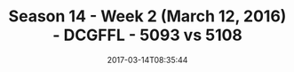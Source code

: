 ---
title: Season 14 - Week 2 (March 12, 2016) - DCGFFL - 5093 vs 5108
teams_score:
- team: 5093
  score: 34
- team: 5108
  score: 6
mvp: Marcus Boyce, Sean Bartel
game-ball: Ken Green, Tim Adams
sportsperson: ''
season: 14
week: 2
date: '2017-03-14T08:35:44'
pageid: season-14-week-2-march-12-2016-5093-vs-5108
---
